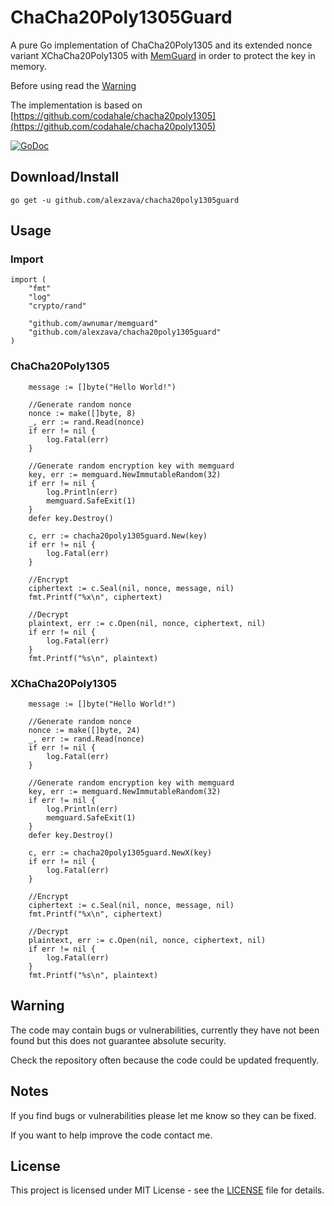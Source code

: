# ChaCha20Poly1305Guard

A pure Go implementation of ChaCha20Poly1305 and its extended nonce variant XChaCha20Poly1305 with [MemGuard](https://github.com/awnumar/memguard) in order to protect the key in memory.

Before using read the [Warning](README.md#Warning)

The implementation is based on [https://github.com/codahale/chacha20poly1305](https://github.com/codahale/chacha20poly1305)

<a href="https://godoc.org/github.com/Alexzava/ChaCha20Poly1305Guard"><img src="https://godoc.org/github.com/Alexzava/ChaCha20Poly1305Guard?status.svg" alt="GoDoc"></a>

## Download/Install
```
go get -u github.com/alexzava/chacha20poly1305guard
```

## Usage

### Import
```
import (
	"fmt"	
	"log"
	"crypto/rand"

	"github.com/awnumar/memguard"
	"github.com/alexzava/chacha20poly1305guard"
)
```

### ChaCha20Poly1305

```
	message := []byte("Hello World!")
	
	//Generate random nonce
	nonce := make([]byte, 8)
	_, err := rand.Read(nonce)
	if err != nil {
		log.Fatal(err)
	}

	//Generate random encryption key with memguard
	key, err := memguard.NewImmutableRandom(32)
	if err != nil {
		log.Println(err)
		memguard.SafeExit(1)
	}
	defer key.Destroy()

	c, err := chacha20poly1305guard.New(key)
	if err != nil {
		log.Fatal(err)
	}

	//Encrypt
	ciphertext := c.Seal(nil, nonce, message, nil)
	fmt.Printf("%x\n", ciphertext)

	//Decrypt
	plaintext, err := c.Open(nil, nonce, ciphertext, nil)
	if err != nil {
		log.Fatal(err)
	}
	fmt.Printf("%s\n", plaintext)
```

### XChaCha20Poly1305

```
	message := []byte("Hello World!")

	//Generate random nonce
	nonce := make([]byte, 24)
	_, err := rand.Read(nonce)
	if err != nil {
		log.Fatal(err)
	}

	//Generate random encryption key with memguard
	key, err := memguard.NewImmutableRandom(32)
	if err != nil {
		log.Println(err)
		memguard.SafeExit(1)
	}
	defer key.Destroy()

	c, err := chacha20poly1305guard.NewX(key)
	if err != nil {
		log.Fatal(err)
	}

	//Encrypt
	ciphertext := c.Seal(nil, nonce, message, nil)
	fmt.Printf("%x\n", ciphertext)

	//Decrypt
	plaintext, err := c.Open(nil, nonce, ciphertext, nil)
	if err != nil {
		log.Fatal(err)
	}
	fmt.Printf("%s\n", plaintext)
```

## Warning

The code may contain bugs or vulnerabilities, currently they have not been found but this does not guarantee absolute security.

Check the repository often because the code could be updated frequently.

## Notes

If you find bugs or vulnerabilities please let me know so they can be fixed.

If you want to help improve the code contact me.

## License

This project is licensed under MIT License - see the [LICENSE](LICENSE) file for details.